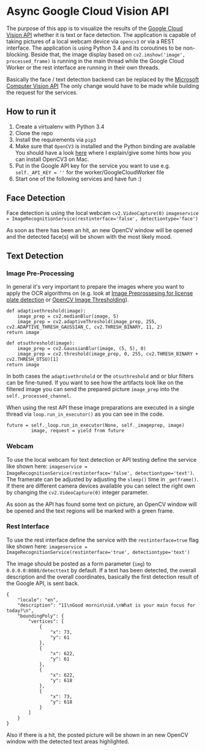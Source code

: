 # Async Google Cloud Vision API 

The purpose of this app is to visualize the results of the [Google Cloud Vision API](https://cloud.google.com/vision) 
whether it is text or face detection. 
The application is capable of taking pictures of a local webcam device via `opencv3` or via a REST interface.
The application is using Python 3.4 and its coroutines to be non-blocking. 
Beside that, the image display based on `cv2.imshow('image', processed_frame)` is running in the main thread while 
the Google Cloud Worker or the rest interface are running in their own threads. 

Basically the face / text detection backend can be replaced by the [Microsoft Computer Vision API](https://www.microsoft.com/cognitive-services/en-us/computer-vision-api)
The only change would have to be made while building the request for the services. 


## How to run it
1. Create a virtualenv with Python 3.4
2. Clone the repo
3. Install the requirements via `pip3`
4. Make sure that `OpenCV3` is installed and the Python binding are available 
You should have a look [here](https://github.com/dpdornseifer/async_face_recognition#install-the-opencv3-dependencies) 
where I explain/give some hints how you can install OpenCV3 on Mac.
4. Put in the Google API key for the service you want to use e.g. `self._API_KEY = ''` for the worker/GoogleCloudWorker 
file
5. Start one of the following services and have fun :) 


## Face Detection 
Face detection is using the local webcam `cv2.VideoCapture(0)` 
`imageservice = ImageRecognitionService(restinterface='false', detectiontype='face')`

As soon as there has been an hit, an new OpenCV window will be opened and the detected face(s) will be shown with 
the most likely mood. 

## Text Detection 

### Image Pre-Processing
In general it's very important to prepare the images where you want to apply the OCR algorithms on (e.g. look at 
[Image Preprossesing for license plate detection](http://stackoverflow.com/a/28936254/2054009) 
or [OpenCV Image Thresholding](http://docs.opencv.org/3.1.0/d7/d4d/tutorial_py_thresholding.html#gsc.tab=0)). 


```
def adaptivethreshold(image):
    image_prep = cv2.medianBlur(image, 5)
    image_prep = cv2.adaptiveThreshold(image_prep, 255, cv2.ADAPTIVE_THRESH_GAUSSIAN_C, cv2.THRESH_BINARY, 11, 2)
return image
```
    
```
def otsuthreshold(image):
    image_prep = cv2.GaussianBlur(image, (5, 5), 0)
    image_prep = cv2.threshold(image_prep, 0, 255, cv2.THRESH_BINARY + cv2.THRESH_OTSU)[1]
return image
```


In both cases the `adaptivethrshold` or the `otsuthreshold` and or blur filters can be fine-tuned. If you want to see how
the artifacts look like on the filtered image you can send the prepared picture `image_prep` into the `self._processed_channel`. 

When using the rest API these image preparations are executed in a single thread via `loop.run_in_executor()` as 
you can see in the code.

```
future = self._loop.run_in_executor(None, self._imageprep, image)
         image, request = yield from future
```


### Webcam
To use the local webcam for text detection or API testing define the service like shown here:
`imageservice = ImageRecognitionService(restinterface='false', detectiontype='text')`. 
The framerate can be adjusted by adjusting the `sleep()` time in `_getframe()`. If there are different 
camera devices available you can select the right own by changing the `cv2.VideoCapture(0)` integer parameter.

As soon as the API has found some text on picture, an OpenCV window will be opened and the text regions will 
be marked with a green frame.




### Rest Interface
To use the rest interface define the service with the `restinterface=true` flag like shown here: 
`imageservice = ImageRecognitionService(restinterface='true', detectiontype='text')`

The image should be posted as a form parameter (`img`) to `0.0.0.0:8080/detecttext` by default.
If a text has been detected, the overall description and the overall coordinates, basically the first detection 
result of the Google API, is sent back. 

```
{
    "locale": "en",
    "description": "11\nGood mornin\nid.\nWhat is your main focus for today?\n",
    "boundingPoly": {
        "vertices": [
            {
                "x": 73,
                "y": 61
            },
            {
                "x": 622,
                "y": 61
            },
            {
                "x": 622,
                "y": 618
            },
            {
                "x": 73,
                "y": 618
            }
        ]
    }
}
```

Also if there is a hit, the posted picture will be shown in an new OpenCV window with the detected text areas highlighted.
 
